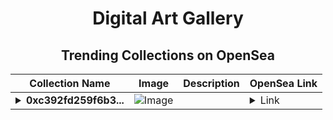 <div align="center">

# Digital Art Gallery

## Trending Collections on OpenSea

| Collection Name                       | Image                                                                                     | Description                       | OpenSea Link                                                                                          |
|---------------------------------------|-------------------------------------------------------------------------------------------|-----------------------------------|--------------------------------------------------------------------------------------------------------|
| **<details><summary>0xc392fd259f6b3...</summary>0xc392fd259f6b30dc6012b4e76658ef1fe3b13c89</details>** | ![Image](https://i2.seadn.io/base/0xe0e7932e6badbb888e9ab0beb33ebe0be1a9de78/53834f05a4c1a44a3127b0358dc117/f053834f05a4c1a44a3127b0358dc117.jpeg?w=200&auto=format) |  | <details><summary>Link</summary>[0xc392fd259f6b30dc6012b4e76658ef1fe3b13c89](https://opensea.io/collection/0xc392fd259f6b30dc6012b4e76658ef1fe3b13c89)</details> |

</div>